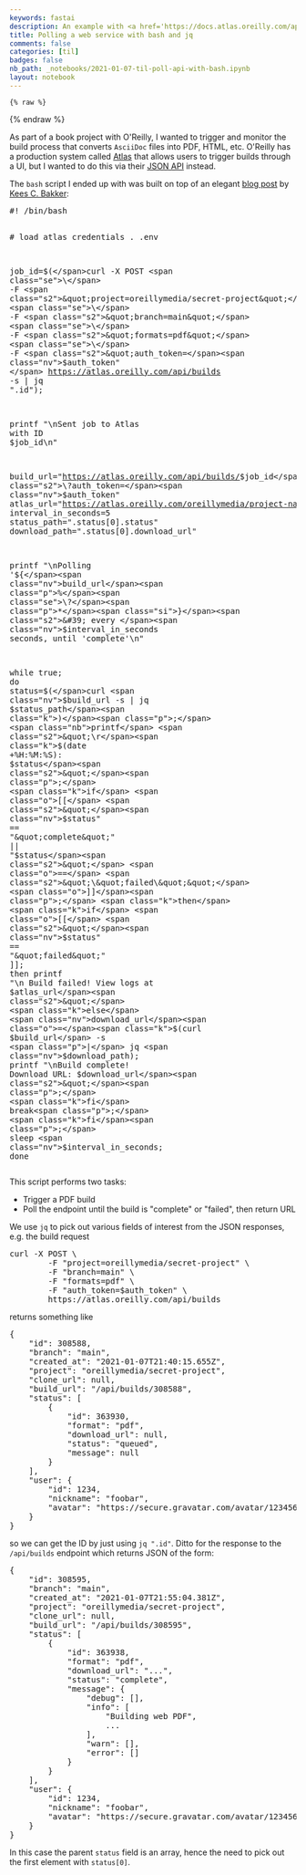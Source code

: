```yaml
---
keywords: fastai
description: An example with <a href='https://docs.atlas.oreilly.com/api.html'>O'Reilly's Atlas API</a>
title: Polling a web service with bash and jq
comments: false
categories: [til]
badges: false
nb_path: _notebooks/2021-01-07-til-poll-api-with-bash.ipynb
layout: notebook
---
```


<!--
#################################################
### THIS FILE WAS AUTOGENERATED! DO NOT EDIT! ###
#################################################
# file to edit: _notebooks/2021-01-07-til-poll-api-with-bash.ipynb
-->

<div class="container" id="notebook-container">
        
    {% raw %}
    
<div class="cell border-box-sizing code_cell rendered">

</div>
    {% endraw %}

<div class="cell border-box-sizing text_cell rendered"><div class="inner_cell">
<div class="text_cell_render border-box-sizing rendered_html">
<p>As part of a book project with O'Reilly, I wanted to trigger and monitor the build process that converts <code>AsciiDoc</code> files into PDF, HTML, etc. O'Reilly has a production system called <a href="https://docs.atlas.oreilly.com/index.html">Atlas</a> that allows users to trigger builds through a UI, but I wanted to do this via their <a href="https://docs.atlas.oreilly.com/working_locally.html#atlas-api">JSON API</a> instead.</p>
<p>The <code>bash</code> script I ended up with was built on top of an elegant <a href="https://keestalkstech.com/2020/01/poll-json-endpoint-until-value-changes-with-bash-curl/">blog post</a> by <a href="https://www.linkedin.com/in/keescbakker/">Kees C. Bakker</a>:</p>

</div>
</div>
</div>
<div class="cell border-box-sizing text_cell rendered"><div class="inner_cell">
<div class="text_cell_render border-box-sizing rendered_html">
<div class="highlight"><pre><span></span><span class="ch">#! /bin/bash</span>

<span class="c1"># load atlas credentials</span>
. .env

<span class="nv">job_id</span><span class="o">=</span><span class="k">$(</span>curl -X POST <span class="se">\</span>
        -F <span class="s2">&quot;project=oreillymedia/secret-project&quot;</span> <span class="se">\</span>
        -F <span class="s2">&quot;branch=main&quot;</span> <span class="se">\</span>
        -F <span class="s2">&quot;formats=pdf&quot;</span> <span class="se">\</span>
        -F <span class="s2">&quot;auth_token=</span><span class="nv">$auth_token</span><span class="s2">&quot;</span> <span class="se">\</span>
        https://atlas.oreilly.com/api/builds -s <span class="p">|</span> jq <span class="s2">&quot;.id&quot;</span><span class="k">)</span><span class="p">;</span>

<span class="nb">printf</span> <span class="s2">&quot;\nSent job to Atlas with ID </span><span class="nv">$job_id</span><span class="s2">\n&quot;</span>

<span class="nv">build_url</span><span class="o">=</span><span class="s2">&quot;https://atlas.oreilly.com/api/builds/</span><span class="nv">$job_id</span><span class="s2">\?auth_token=</span><span class="nv">$auth_token</span><span class="s2">&quot;</span>
<span class="nv">atlas_url</span><span class="o">=</span><span class="s2">&quot;https://atlas.oreilly.com/oreillymedia/project-name&quot;</span>
<span class="nv">interval_in_seconds</span><span class="o">=</span><span class="m">5</span>
<span class="nv">status_path</span><span class="o">=</span><span class="s2">&quot;.status[0].status&quot;</span>
<span class="nv">download_path</span><span class="o">=</span><span class="s2">&quot;.status[0].download_url&quot;</span>

<span class="nb">printf</span> <span class="s2">&quot;\nPolling &#39;</span><span class="si">${</span><span class="nv">build_url</span><span class="p">%</span><span class="se">\?</span><span class="p">*</span><span class="si">}</span><span class="s2">&#39; every </span><span class="nv">$interval_in_seconds</span><span class="s2"> seconds, until &#39;complete&#39;\n&quot;</span>

<span class="k">while</span> true<span class="p">;</span>
<span class="k">do</span>
    <span class="nv">status</span><span class="o">=</span><span class="k">$(</span>curl <span class="nv">$build_url</span> -s <span class="p">|</span> jq <span class="nv">$status_path</span><span class="k">)</span><span class="p">;</span>
    <span class="nb">printf</span> <span class="s2">&quot;\r</span><span class="k">$(</span>date +%H:%M:%S<span class="k">)</span><span class="s2">: </span><span class="nv">$status</span><span class="s2">&quot;</span><span class="p">;</span>
    <span class="k">if</span> <span class="o">[[</span> <span class="s2">&quot;</span><span class="nv">$status</span><span class="s2">&quot;</span> <span class="o">==</span> <span class="s2">&quot;\&quot;complete\&quot;&quot;</span> <span class="o">||</span> <span class="s2">&quot;</span><span class="nv">$status</span><span class="s2">&quot;</span> <span class="o">==</span> <span class="s2">&quot;\&quot;failed\&quot;&quot;</span> <span class="o">]]</span><span class="p">;</span> <span class="k">then</span>
        <span class="k">if</span> <span class="o">[[</span> <span class="s2">&quot;</span><span class="nv">$status</span><span class="s2">&quot;</span> <span class="o">==</span> <span class="s2">&quot;\&quot;failed\&quot;&quot;</span> <span class="o">]]</span><span class="p">;</span> <span class="k">then</span>
            <span class="nb">printf</span> <span class="s2">&quot;\n Build failed! View logs at </span><span class="nv">$atlas_url</span><span class="s2">&quot;</span>
        <span class="k">else</span>
            <span class="nv">download_url</span><span class="o">=</span><span class="k">$(</span>curl <span class="nv">$build_url</span> -s <span class="p">|</span> jq <span class="nv">$download_path</span><span class="k">)</span><span class="p">;</span>
            <span class="nb">printf</span> <span class="s2">&quot;\nBuild complete! Download URL: </span><span class="nv">$download_url</span><span class="s2">&quot;</span><span class="p">;</span>
        <span class="k">fi</span>
        break<span class="p">;</span>
    <span class="k">fi</span><span class="p">;</span>
    sleep <span class="nv">$interval_in_seconds</span><span class="p">;</span>
<span class="k">done</span>
</pre></div>

</div>
</div>
</div>
<div class="cell border-box-sizing text_cell rendered"><div class="inner_cell">
<div class="text_cell_render border-box-sizing rendered_html">
<p>This script performs two tasks:</p>
<ul>
<li>Trigger a PDF build</li>
<li>Poll the endpoint until the build is "complete" or "failed", then return URL</li>
</ul>
<p>We use <code>jq</code> to pick out various fields of interest from the JSON responses, e.g. the build request</p>
<div class="highlight"><pre><span></span>curl -X POST <span class="se">\ </span>     
        -F <span class="s2">&quot;project=oreillymedia/secret-project&quot;</span> <span class="se">\</span>
        -F <span class="s2">&quot;branch=main&quot;</span> <span class="se">\</span>
        -F <span class="s2">&quot;formats=pdf&quot;</span> <span class="se">\</span>
        -F <span class="s2">&quot;auth_token=</span><span class="nv">$auth_token</span><span class="s2">&quot;</span> <span class="se">\</span>
        https://atlas.oreilly.com/api/builds
</pre></div>
<p>returns something like</p>
<div class="highlight"><pre><span></span><span class="p">{</span>
    <span class="nt">&quot;id&quot;</span><span class="p">:</span> <span class="mi">308588</span><span class="p">,</span>
    <span class="nt">&quot;branch&quot;</span><span class="p">:</span> <span class="s2">&quot;main&quot;</span><span class="p">,</span>
    <span class="nt">&quot;created_at&quot;</span><span class="p">:</span> <span class="s2">&quot;2021-01-07T21:40:15.655Z&quot;</span><span class="p">,</span>
    <span class="nt">&quot;project&quot;</span><span class="p">:</span> <span class="s2">&quot;oreillymedia/secret-project&quot;</span><span class="p">,</span>
    <span class="nt">&quot;clone_url&quot;</span><span class="p">:</span> <span class="kc">null</span><span class="p">,</span>
    <span class="nt">&quot;build_url&quot;</span><span class="p">:</span> <span class="s2">&quot;/api/builds/308588&quot;</span><span class="p">,</span>
    <span class="nt">&quot;status&quot;</span><span class="p">:</span> <span class="p">[</span>
        <span class="p">{</span>
            <span class="nt">&quot;id&quot;</span><span class="p">:</span> <span class="mi">363930</span><span class="p">,</span>
            <span class="nt">&quot;format&quot;</span><span class="p">:</span> <span class="s2">&quot;pdf&quot;</span><span class="p">,</span>
            <span class="nt">&quot;download_url&quot;</span><span class="p">:</span> <span class="kc">null</span><span class="p">,</span>
            <span class="nt">&quot;status&quot;</span><span class="p">:</span> <span class="s2">&quot;queued&quot;</span><span class="p">,</span>
            <span class="nt">&quot;message&quot;</span><span class="p">:</span> <span class="kc">null</span>
        <span class="p">}</span>
    <span class="p">],</span>
    <span class="nt">&quot;user&quot;</span><span class="p">:</span> <span class="p">{</span>
        <span class="nt">&quot;id&quot;</span><span class="p">:</span> <span class="mi">1234</span><span class="p">,</span>
        <span class="nt">&quot;nickname&quot;</span><span class="p">:</span> <span class="s2">&quot;foobar&quot;</span><span class="p">,</span>
        <span class="nt">&quot;avatar&quot;</span><span class="p">:</span> <span class="s2">&quot;https://secure.gravatar.com/avatar/123456&quot;</span>
    <span class="p">}</span>
<span class="p">}</span>
</pre></div>
<p>so we can get the ID by just using <code>jq ".id"</code>. Ditto for the response to the <code>/api/builds</code> endpoint which returns JSON of the form:</p>
<div class="highlight"><pre><span></span><span class="p">{</span>
    <span class="nt">&quot;id&quot;</span><span class="p">:</span> <span class="mi">308595</span><span class="p">,</span>
    <span class="nt">&quot;branch&quot;</span><span class="p">:</span> <span class="s2">&quot;main&quot;</span><span class="p">,</span>
    <span class="nt">&quot;created_at&quot;</span><span class="p">:</span> <span class="s2">&quot;2021-01-07T21:55:04.381Z&quot;</span><span class="p">,</span>
    <span class="nt">&quot;project&quot;</span><span class="p">:</span> <span class="s2">&quot;oreillymedia/secret-project&quot;</span><span class="p">,</span>
    <span class="nt">&quot;clone_url&quot;</span><span class="p">:</span> <span class="kc">null</span><span class="p">,</span>
    <span class="nt">&quot;build_url&quot;</span><span class="p">:</span> <span class="s2">&quot;/api/builds/308595&quot;</span><span class="p">,</span>
    <span class="nt">&quot;status&quot;</span><span class="p">:</span> <span class="p">[</span>
        <span class="p">{</span>
            <span class="nt">&quot;id&quot;</span><span class="p">:</span> <span class="mi">363938</span><span class="p">,</span>
            <span class="nt">&quot;format&quot;</span><span class="p">:</span> <span class="s2">&quot;pdf&quot;</span><span class="p">,</span>
            <span class="nt">&quot;download_url&quot;</span><span class="p">:</span> <span class="s2">&quot;...&quot;</span><span class="p">,</span>
            <span class="nt">&quot;status&quot;</span><span class="p">:</span> <span class="s2">&quot;complete&quot;</span><span class="p">,</span>
            <span class="nt">&quot;message&quot;</span><span class="p">:</span> <span class="p">{</span>
                <span class="nt">&quot;debug&quot;</span><span class="p">:</span> <span class="p">[],</span>
                <span class="nt">&quot;info&quot;</span><span class="p">:</span> <span class="p">[</span>
                    <span class="s2">&quot;Building web PDF&quot;</span><span class="p">,</span>
                    <span class="err">...</span>
                <span class="p">],</span>
                <span class="nt">&quot;warn&quot;</span><span class="p">:</span> <span class="p">[],</span>
                <span class="nt">&quot;error&quot;</span><span class="p">:</span> <span class="p">[]</span>
            <span class="p">}</span>
        <span class="p">}</span>
    <span class="p">],</span>
    <span class="nt">&quot;user&quot;</span><span class="p">:</span> <span class="p">{</span>
        <span class="nt">&quot;id&quot;</span><span class="p">:</span> <span class="mi">1234</span><span class="p">,</span>
        <span class="nt">&quot;nickname&quot;</span><span class="p">:</span> <span class="s2">&quot;foobar&quot;</span><span class="p">,</span>
        <span class="nt">&quot;avatar&quot;</span><span class="p">:</span> <span class="s2">&quot;https://secure.gravatar.com/avatar/123456&quot;</span>
    <span class="p">}</span>
<span class="p">}</span>
</pre></div>
<p>In this case the parent <code>status</code> field is an array, hence the need to pick out the first element with <code>status[0]</code>.</p>

</div>
</div>
</div>
</div>
 

